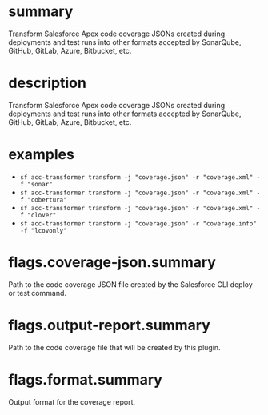 # summary

Transform Salesforce Apex code coverage JSONs created during deployments and test runs into other formats accepted by SonarQube, GitHub, GitLab, Azure, Bitbucket, etc.

# description

Transform Salesforce Apex code coverage JSONs created during deployments and test runs into other formats accepted by SonarQube, GitHub, GitLab, Azure, Bitbucket, etc.

# examples

- `sf acc-transformer transform -j "coverage.json" -r "coverage.xml" -f "sonar"`
- `sf acc-transformer transform -j "coverage.json" -r "coverage.xml" -f "cobertura"`
- `sf acc-transformer transform -j "coverage.json" -r "coverage.xml" -f "clover"`
- `sf acc-transformer transform -j "coverage.json" -r "coverage.info" -f "lcovonly"`

# flags.coverage-json.summary

Path to the code coverage JSON file created by the Salesforce CLI deploy or test command.

# flags.output-report.summary

Path to the code coverage file that will be created by this plugin.

# flags.format.summary

Output format for the coverage report.
